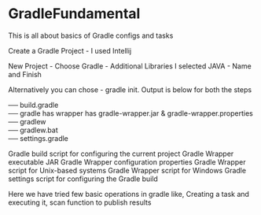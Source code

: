 # GradleFundamental
This is all about basics of Gradle configs and tasks

 Create a Gradle Project - I used Intellij

 New Project - Choose Gradle - Additional Libraries I selected JAVA - Name and Finish

 Alternatively you can chose - gradle init. Output is below for both the steps

  ── build.gradle  
  ── gradle
    has wrapper has gradle-wrapper.jar & gradle-wrapper.properties         
  ── gradlew  
  ── gradlew.bat  
  ── settings.gradle  

Gradle build script for configuring the current project
Gradle Wrapper executable JAR
Gradle Wrapper configuration properties
Gradle Wrapper script for Unix-based systems
Gradle Wrapper script for Windows
Gradle settings script for configuring the Gradle build


 Here we have tried few basic operations in gradle like, Creating a task and executing it, scan function to publish results  
